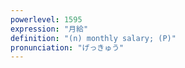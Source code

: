 ```yaml
---
powerlevel: 1595
expression: "月給"
definition: "(n) monthly salary; (P)"
pronunciation: "げっきゅう"
---
```

